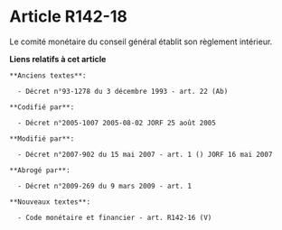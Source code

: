 # Article R142-18

Le comité monétaire du conseil général établit son règlement intérieur.

**Liens relatifs à cet article**

	**Anciens textes**:

	  - Décret n°93-1278 du 3 décembre 1993 - art. 22 (Ab)

	**Codifié par**:

	  - Décret n°2005-1007 2005-08-02 JORF 25 août 2005

	**Modifié par**:

	  - Décret n°2007-902 du 15 mai 2007 - art. 1 () JORF 16 mai 2007

	**Abrogé par**:

	  - Décret n°2009-269 du 9 mars 2009 - art. 1

	**Nouveaux textes**:

	  - Code monétaire et financier - art. R142-16 (V)
